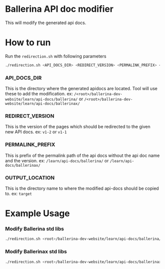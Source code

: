 # Ballerina API doc modifier
This will modify the generated api docs. 

# How to run

Run the `redirection.sh` with following parameters

```bash
./redirection.sh <API_DOCS_DIR> <REDIRECT_VERSION> <PERMALINK_PREFIX> <OUTPUT_LOCATION>
```

### API_DOCS_DIR

This is the directory where the generated apidocs are located. Tool will use these to add the modification.
ex: 
`/<root>/ballerina-dev-website/learn/api-docs/ballerina/`
or
`/<root>/ballerina-dev-website/learn/api-docs/ballerinax/`

### REDIRECT_VERSION

This is the version of the pages which should be redirected to the given new API docs.
ex:
`v1-2` or `v1-1`

### PERMALINK_PREFIX

This is prefix of the permalink path of the api docs without the api doc name and the version.
ex: 
`/learn/api-docs/ballerina/` or `/learn/api-docs/ballerinax/`

### OUTPUT_LOCATION

This is the directory name to where the modified api-docs should be copied to.
ex:
`target`

# Example Usage

### Modify Ballerina std libs

```bash
./redirection.sh <root>/ballerina-dev-website/learn/api-docs/ballerina/ v1-2 /learn/api-docs/ballerina/ target
```

### Modify Ballerinax std libs

```bash
./redirection.sh <root>/ballerina-dev-website/learn/api-docs/ballerinax/ v1-2 /learn/api-docs/ballerinax/ targetx
```

